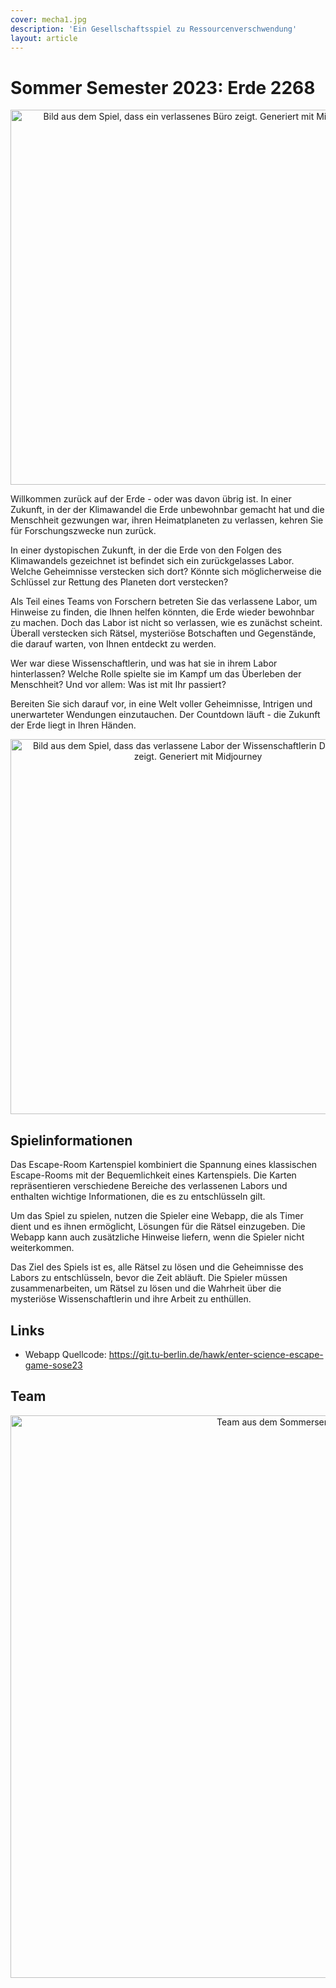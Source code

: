 ```yaml
---
cover: mecha1.jpg
description: 'Ein Gesellschaftsspiel zu Ressourcenverschwendung'
layout: article
---
```


# Sommer Semester 2023: Erde 2268

<p align="center">
<img src="/mecha1.jpg" alt="Bild aus dem Spiel, dass ein verlassenes Büro zeigt. Generiert mit Midjourney" width="600px" height="auto">
</p>

Willkommen zurück auf der Erde - oder was davon übrig ist. In einer Zukunft, in der der Klimawandel die Erde unbewohnbar gemacht hat und die Menschheit gezwungen war, ihren Heimatplaneten zu verlassen, kehren Sie für Forschungszwecke nun zurück.

In einer dystopischen Zukunft, in der die Erde von den Folgen des Klimawandels gezeichnet ist befindet sich ein zurückgelasses Labor. Welche Geheimnisse verstecken sich dort? Könnte sich möglicherweise die Schlüssel zur Rettung des Planeten dort verstecken?

Als Teil eines Teams von Forschern betreten Sie das verlassene Labor, um Hinweise zu finden, die Ihnen helfen könnten, die Erde wieder bewohnbar zu machen. Doch das Labor ist nicht so verlassen, wie es zunächst scheint. Überall verstecken sich Rätsel, mysteriöse Botschaften und Gegenstände, die darauf warten, von Ihnen entdeckt zu werden.

Wer war diese Wissenschaftlerin, und was hat sie in ihrem Labor hinterlassen? Welche Rolle spielte sie im Kampf um das Überleben der Menschheit? Und vor allem: Was ist mit Ihr passiert?

Bereiten Sie sich darauf vor, in eine Welt voller Geheimnisse, Intrigen und unerwarteter Wendungen einzutauchen. Der Countdown läuft - die Zukunft der Erde liegt in Ihren Händen.

<p align="center">
<img src="/mecha2.jpg" alt="Bild aus dem Spiel, dass das verlassene Labor der Wissenschaftlerin Dr. Wilkinson zeigt. Generiert mit Midjourney" width="600px" height="auto">
</p>


## Spielinformationen

Das Escape-Room Kartenspiel kombiniert die Spannung eines klassischen Escape-Rooms mit der Bequemlichkeit eines Kartenspiels. Die Karten repräsentieren verschiedene Bereiche des verlassenen Labors und enthalten wichtige Informationen, die es zu entschlüsseln gilt.

Um das Spiel zu spielen, nutzen die Spieler eine Webapp, die als Timer dient und es ihnen ermöglicht, Lösungen für die Rätsel einzugeben. Die Webapp kann auch zusätzliche Hinweise liefern, wenn die Spieler nicht weiterkommen.

Das Ziel des Spiels ist es, alle Rätsel zu lösen und die Geheimnisse des Labors zu entschlüsseln, bevor die Zeit abläuft. Die Spieler müssen zusammenarbeiten, um Rätsel zu lösen und die Wahrheit über die mysteriöse Wissenschaftlerin und ihre Arbeit zu enthüllen.
## Links

- Webapp Quellcode: <https://git.tu-berlin.de/hawk/enter-science-escape-game-sose23>

## Team

<p align="center">
<img src="/SoSe23.jpg" alt="Team aus dem Sommersemester 2023" width="900px" height="auto">
</p>
